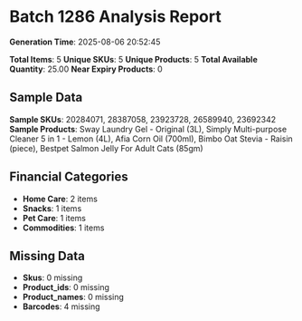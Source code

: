 # Batch 1286 Analysis Report

**Generation Time**: 2025-08-06 20:52:45

**Total Items**: 5
**Unique SKUs**: 5
**Unique Products**: 5
**Total Available Quantity**: 25.00
**Near Expiry Products**: 0

## Sample Data
**Sample SKUs**: 20284071, 28387058, 23923728, 26589940, 23692342
**Sample Products**: Sway Laundry Gel - Original (3L), Simply Multi-purpose Cleaner 5 in 1 - Lemon (4L), Afia Corn Oil (700ml), Bimbo Oat Stevia - Raisin (piece), Bestpet Salmon Jelly For Adult Cats (85gm)

## Financial Categories
- **Home Care**: 2 items
- **Snacks**: 1 items
- **Pet Care**: 1 items
- **Commodities**: 1 items

## Missing Data
- **Skus**: 0 missing
- **Product_ids**: 0 missing
- **Product_names**: 0 missing
- **Barcodes**: 4 missing
